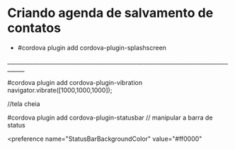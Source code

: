 # Criando agenda de salvamento de contatos

- #cordova plugin add cordova-plugin-splashscreen

<preference name="SplashScreen" value="screen" />
<splash src="res/splash.jpg" />
<preference name="SplashScreenDelay" value="3000" />
<preference name="SplashMaintainAspectRatio" value="true" />
____________________________________________________________________________________


#cordova plugin add cordova-plugin-vibration 
 navigator.vibrate([1000,1000,1000]);

  <preference name="Fullscreen" value="true" /> //tela cheia


#cordova plugin add cordova-plugin-statusbar // manipular a barra de status

<preference name="StatusBarBackgroundColor" value="#ff0000"
 
